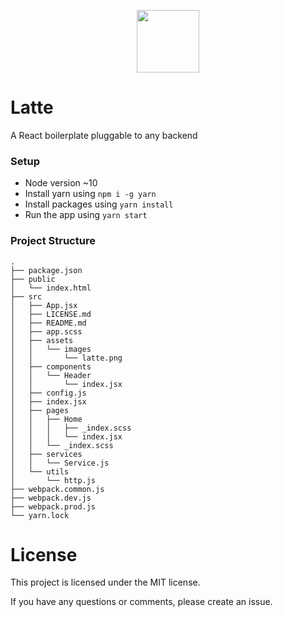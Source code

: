 <p align="center">
  <img width="100" src="https://raw.githubusercontent.com/msintaha/latte/master/src/assets/images/latte.png">
</p>

# Latte
A React boilerplate pluggable to any backend

### Setup
- Node version ~10
- Install yarn using `npm i -g yarn`
- Install packages using `yarn install`
- Run the app using `yarn start`

### Project Structure

```
.
├── package.json
├── public
│   └── index.html
├── src
│   ├── App.jsx
│   ├── LICENSE.md
│   ├── README.md
│   ├── app.scss
│   ├── assets
│   │   └── images
│   │       └── latte.png
│   ├── components
│   │   └── Header
│   │       └── index.jsx
│   ├── config.js
│   ├── index.jsx
│   ├── pages
│   │   ├── Home
│   │   │   ├── _index.scss
│   │   │   └── index.jsx
│   │   └── _index.scss
│   ├── services
│   │   └── Service.js
│   └── utils
│       └── http.js
├── webpack.common.js
├── webpack.dev.js
├── webpack.prod.js
└── yarn.lock
```

# License
This project is licensed under the MIT license.

If you have any questions or comments, please create an issue.
